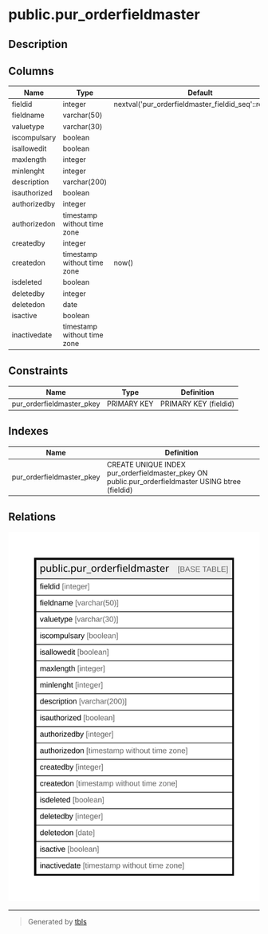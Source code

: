 # public.pur_orderfieldmaster

## Description

## Columns

| Name | Type | Default | Nullable | Children | Parents | Comment |
| ---- | ---- | ------- | -------- | -------- | ------- | ------- |
| fieldid | integer | nextval('pur_orderfieldmaster_fieldid_seq'::regclass) | false |  |  |  |
| fieldname | varchar(50) |  | true |  |  |  |
| valuetype | varchar(30) |  | true |  |  |  |
| iscompulsary | boolean |  | true |  |  |  |
| isallowedit | boolean |  | true |  |  |  |
| maxlength | integer |  | true |  |  |  |
| minlenght | integer |  | true |  |  |  |
| description | varchar(200) |  | true |  |  |  |
| isauthorized | boolean |  | true |  |  |  |
| authorizedby | integer |  | true |  |  |  |
| authorizedon | timestamp without time zone |  | true |  |  |  |
| createdby | integer |  | true |  |  |  |
| createdon | timestamp without time zone | now() | true |  |  |  |
| isdeleted | boolean |  | true |  |  |  |
| deletedby | integer |  | true |  |  |  |
| deletedon | date |  | true |  |  |  |
| isactive | boolean |  | true |  |  |  |
| inactivedate | timestamp without time zone |  | true |  |  |  |

## Constraints

| Name | Type | Definition |
| ---- | ---- | ---------- |
| pur_orderfieldmaster_pkey | PRIMARY KEY | PRIMARY KEY (fieldid) |

## Indexes

| Name | Definition |
| ---- | ---------- |
| pur_orderfieldmaster_pkey | CREATE UNIQUE INDEX pur_orderfieldmaster_pkey ON public.pur_orderfieldmaster USING btree (fieldid) |

## Relations

![er](public.pur_orderfieldmaster.svg)

---

> Generated by [tbls](https://github.com/k1LoW/tbls)
